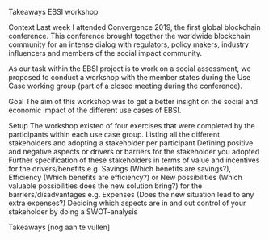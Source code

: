 Takeaways EBSI workshop

Context
Last week I attended Convergence 2019, the first global blockchain conference. This conference brought together the worldwide blockchain community for an intense dialog with regulators, policy makers, industry influencers and members of the social impact community.

As our task within the EBSI project is to work on a social assessment, we proposed to conduct a workshop with the member states during the Use Case working group (part of a closed meeting during the conference).

Goal
The aim of this workshop was to get a better insight on the social and economic impact of the different use cases of EBSI.

Setup
The workshop existed of four exercises that were completed by the participants within each use case group.
Listing all the different stakeholders and adopting a stakeholder per participant
Defining positive and negative aspects or drivers or barriers for the stakeholder you adopted
Further specification of these stakeholders in terms of value and incentives
for the drivers/benefits 
e.g. Savings (Which benefits are savings?), Efficiency (Which benefits are efficiency?) or New possibilities (Which valuable possibilities does the new solution bring?) 
for the barriers/disadvantages e.g. Expenses (Does the new situation lead to any extra expenses?)
Deciding which aspects are in and out control of your stakeholder by doing a SWOT-analysis

Takeaways 
[nog aan te vullen]
